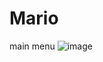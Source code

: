 # Mario

main menu 
![image](https://github.com/Gnowel/Mario/assets/73438410/ede27a7d-14bd-40c5-9c1d-52371542fd19)

